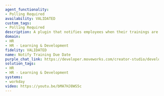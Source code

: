```yaml
---
agent_functionality:
- Polling Required
availability: VALIDATED
custom_tags:
- Polling Required
description: A plugin that notifies employees when their trainings are due.
domain:
- HR
- HR - Learning & Development
fidelity: VALIDATED
name: Notify Training Due Date
purple_chat_link: https://developer.moveworks.com/creator-studio/developer-tools/purple-chat/?conversation=%7B%22startTimestamp%22%3A%2211%3A43+AM%22%2C%22messages%22%3A%5B%7B%22role%22%3A%22assistant%22%2C%22parts%22%3A%5B%7B%22richText%22%3A%22%F0%9F%93%9A+Just+a+friendly+reminder+that+it%27s+time+for+your+scheduled+trainings.+Staying+up-to-date+with+your+trainings+ensures+you%27re+at+the+top+of+your+game%21+%F0%9F%9A%80%22%7D%5D%7D%2C%7B%22role%22%3A%22user%22%2C%22parts%22%3A%5B%7B%22richText%22%3A%22Got+it%2C+can+you+show+me+what+trainings+are+due%3F%22%7D%5D%7D%2C%7B%22role%22%3A%22assistant%22%2C%22parts%22%3A%5B%7B%22richText%22%3A%22%E2%9C%85+Checking+the+training+schedule+for+upcoming+due+dates%3Cbr%3E%E2%9C%85+Identifying+trainings+that+are+relevant+to+your+role%3Cbr%3E%F0%9F%94%81+Compiling+the+list+of+due+trainings.%22%7D%5D%7D%2C%7B%22role%22%3A%22assistant%22%2C%22parts%22%3A%5B%7B%22richText%22%3A%22Sure%2C+here+are+the+trainings+that+are+due+soon%3A%22%7D%2C%7B%22richText%22%3A%22%3Cb%3ECybersecurity+Awareness+Training%3C%2Fb%3E%3Cbr%3EDue+Date%3A+2023-05-01%3Cbr%3EThis+training+covers+essential+best+practices+for+maintaining+cybersecurity+in+the+workplace.+Make+sure+to+complete+it+by+the+due+date%21%3Cbr%3E%3Ca+href%3D%27https%3A%2F%2Ftrainingportal.example.com%2Fcybersecurity%27%3EStart+Training%3C%2Fa%3E%22%7D%2C%7B%22richText%22%3A%22%3Cb%3EDiversity+and+Inclusion+Workshop%3C%2Fb%3E%3Cbr%3EDue+Date%3A+2023-05-15%3Cbr%3EEngage+with+key+concepts+and+practices+to+support+diversity+and+inclusion+within+our+team.+Your+participation+is+highly+valued.%3Cbr%3E%3Ca+href%3D%27https%3A%2F%2Ftrainingportal.example.com%2Fdiversity-inclusion%27%3EStart+Training%3C%2Fa%3E%22%7D%2C%7B%22buttons%22%3A%5B%7B%22style%22%3A%22filled%22%2C%22buttonText%22%3A%22Start+Trainings%22%7D%2C%7B%22style%22%3A%22outlined%22%2C%22buttonText%22%3A%22View+All+Trainings%22%7D%2C%7B%22style%22%3A%22outlined%22%2C%22buttonText%22%3A%22Remind+Me+Later%22%7D%5D%7D%5D%7D%5D%7D
solution_tags:
- HR
- HR - Learning & Development
systems:
- workday
video: https://youtu.be/bMA7HJ8WS5c
---
```

